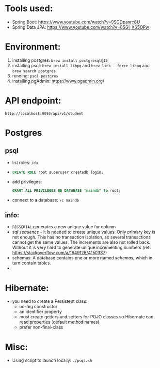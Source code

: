 # Tools used:
- Spring Boot: https://www.youtube.com/watch?v=9SGDpanrc8U
- Spring Data JPA: https://www.youtube.com/watch?v=8SGI_XS5OPw

# Environment:
1. installing postgres: `brew install postgresql@15`
2. installing psql: `brew install libpq` and `brew link --force libpq` and `brew search postgres`
3. running: `psql postgres`
4. installing pgAdmin: https://www.pgadmin.org/

# API endpoint:
```
http://localhost:9090/api/v1/student
```

# Postgres
## psql
  - list roles: `/du`
  - ```sql
    CREATE ROLE root superuser createdb login;
    ```
  - add privileges:
    ```sql
    GRANT ALL PRIVILEGES ON DATABASE "maindb" to root;
    ```
  - connect to a database: `\c maindb`
## info:
- `BIGSERIAL` generates a new unique value for column
- _sql sequence_ - it is needed to create unique values. Only primary key is not enough. This has no transaction isolation, so several transactions cannot get the same values. The increments are also not rolled back. Without it is very hard to generate unique incrementing numbers (ref: https://stackoverflow.com/a/1649126/4150337)
- schemas:
A database contains one or more named _schemas_, which in turn contain tables.
- 

# Hibernate:
- you need to create a Persistent class:
  - no-arg constructor
  - an identifier property
  - must create getters and setters for POJO classes so Hibernate can read properties (default method names)
  - prefer non-final-class

# Misc:
- Using script to launch locally: `./psql.sh`